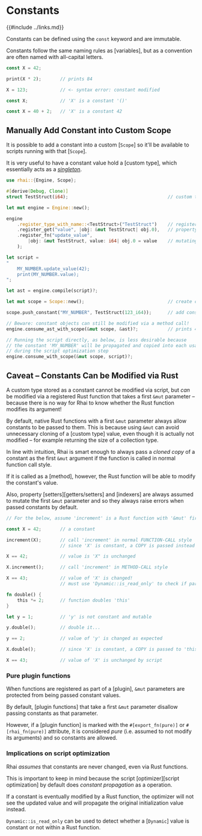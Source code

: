 Constants
=========

{{#include ../links.md}}

Constants can be defined using the `const` keyword and are immutable.

Constants follow the same naming rules as [variables], but as a convention are often named with
all-capital letters.

```rust , no_run
const X = 42;

print(X * 2);       // prints 84

X = 123;            // <- syntax error: constant modified
```

```rust , no_run
const X;            // 'X' is a constant '()'

const X = 40 + 2;   // 'X' is a constant 42
```


Manually Add Constant into Custom Scope
--------------------------------------

It is possible to add a constant into a custom [`Scope`] so it'll be available to scripts
running with that [`Scope`].

It is very useful to have a constant value hold a [custom type], which essentially acts
as a [_singleton_](../patterns/singleton.md).

```rust , no_run
use rhai::{Engine, Scope};

#[derive(Debug, Clone)]
struct TestStruct(i64);                                     // custom type

let mut engine = Engine::new();

engine
    .register_type_with_name::<TestStruct>("TestStruct")    // register custom type
    .register_get("value", |obj: &mut TestStruct| obj.0),   // property getter
    .register_fn("update_value",
        |obj: &mut TestStruct, value: i64| obj.0 = value    // mutating method
    );

let script =
"
    MY_NUMBER.update_value(42);
    print(MY_NUMBER.value);
";

let ast = engine.compile(script)?;

let mut scope = Scope::new();                               // create custom scope

scope.push_constant("MY_NUMBER", TestStruct(123_i64));      // add constant variable

// Beware: constant objects can still be modified via a method call!
engine.consume_ast_with_scope(&mut scope, &ast)?;           // prints 42

// Running the script directly, as below, is less desirable because
// the constant 'MY_NUMBER' will be propagated and copied into each usage
// during the script optimization step
engine.consume_with_scope(&mut scope, script)?;
```


Caveat &ndash; Constants Can be Modified via Rust
------------------------------------------------

A custom type stored as a constant cannot be modified via script, but _can_ be modified via
a registered Rust function that takes a first `&mut` parameter &ndash; because there is no way for
Rhai to know whether the Rust function modifies its argument!

By default, native Rust functions with a first `&mut` parameter always allow constants to be passed
to them. This is because using `&mut` can avoid unnecessary cloning of a [custom type] value, even
though it is actually not modified &ndash; for example returning the size of a collection type.

In line with intuition, Rhai is smart enough to always pass a _cloned copy_ of a constant as the
first `&mut` argument if the function is called in normal function call style.

If it is called as a [method], however, the Rust function will be able to modify the constant's value.

Also, property [setters][getters/setters] and [indexers] are always assumed to mutate the first
`&mut` parameter and so they always raise errors when passed constants by default.

```rust , no_run
// For the below, assume 'increment' is a Rust function with '&mut' first parameter

const X = 42;       // a constant

increment(X);       // call 'increment' in normal FUNCTION-CALL style
                    // since 'X' is constant, a COPY is passed instead

X == 42;            // value is 'X" is unchanged

X.increment();      // call 'increment' in METHOD-CALL style

X == 43;            // value of 'X' is changed!
                    // must use 'Dynamic::is_read_only' to check if parameter is constant

fn double() {
    this *= 2;      // function doubles 'this'
}

let y = 1;          // 'y' is not constant and mutable

y.double();         // double it...

y == 2;             // value of 'y' is changed as expected

X.double();         // since 'X' is constant, a COPY is passed to 'this'

X == 43;            // value of 'X' is unchanged by script
```

### Pure plugin functions

When functions are registered as part of a [plugin], `&mut` parameters are protected from being
passed constant values.

By default, [plugin functions] that take a first `&mut` parameter disallow passing constants as that
parameter.

However, if a [plugin function] is marked with the `#[export_fn(pure)]` or `#[rhai_fn(pure)]` attribute,
it is considered _pure_ (i.e. assumed to not modify its arguments) and so constants are allowed.

### Implications on script optimization

Rhai _assumes_ that constants are never changed, even via Rust functions.

This is important to keep in mind because the script [optimizer][script optimization]
by default does _constant propagation_ as a operation.

If a constant is eventually modified by a Rust function, the optimizer will not see
the updated value and will propagate the original initialization value instead.

`Dynamic::is_read_only` can be used to detect whether a [`Dynamic`] value is constant or not
within a Rust function.
